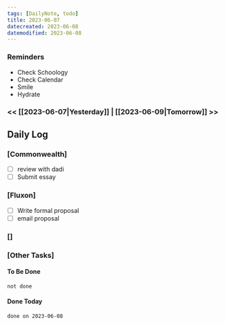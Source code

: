 ```yaml
---
tags: [DailyNote, todo]
title: 2023-06-07
datecreated: 2023-06-08
datemodified: 2023-06-08
---
```


### Reminders
- Check Schoology
- Check Calendar
- Smile
- Hydrate

### << [[2023-06-07|Yesterday]] | [[2023-06-09|Tomorrow]] >>

## Daily Log

### [Commonwealth]

- [ ] review with dadi
- [ ] Submit essay

### [Fluxon]

- [ ] Write formal proposal
- [ ] email proposal

### []



### [Other Tasks]

#### To Be Done

```tasks
not done
```

#### Done Today

```tasks
done on 2023-06-08
```